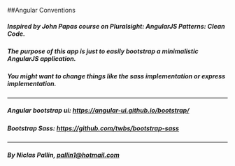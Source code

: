 ##Angular Conventions

##### Inspired by John Papas course on Pluralsight: AngularJS Patterns: Clean Code.

##### The purpose of this app is just to easily bootstrap a minimalistic AngularJS application.
##### You might want to change things like the sass implementation or express implementation.
---
##### Angular bootstrap ui: https://angular-ui.github.io/bootstrap/
##### Bootstrap Sass: https://github.com/twbs/bootstrap-sass
---
##### By Niclas Pallin, pallin1@hotmail.com
